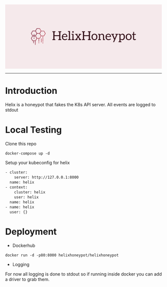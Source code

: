 <p align="center"> 
  <img src="images/cover.png" width=650" title="helix" align="center">
</p>

---
# Introduction
Helix is a honeypot that fakes the K8s API server. All events are logged to stdout 
# Local Testing
Clone this repo
```
docker-compose up -d
```
Setup your kubeconfig for helix
```
- cluster:
    server: http://127.0.0.1:8000
  name: helix
- context:
    cluster: helix
    user: helix
  name: helix
- name: helix
  user: {}
```
# Deployment
* Dockerhub
```
docker run -d -p80:8000 helixhoneypot/helixhoneypot
```
* Logging

For now all logging is done to stdout so if running inside docker you can add a driver to grab them. 
